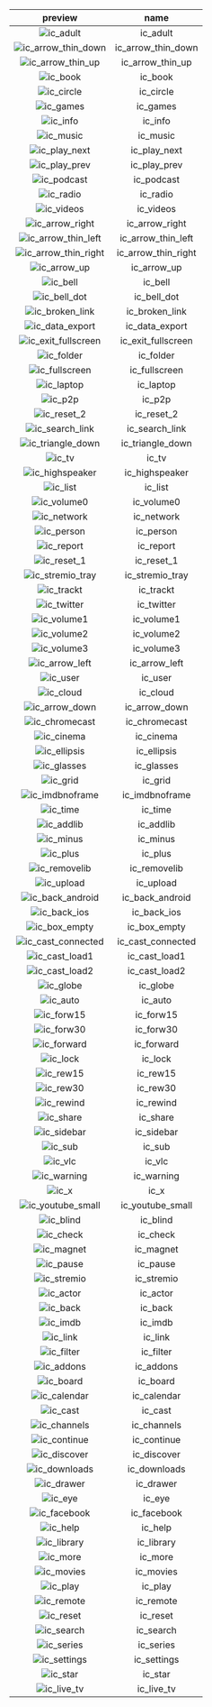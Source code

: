 |preview|name|
|:---:|:---:|
|![ic_adult](/preview/ic_adult.png)|ic_adult|
|![ic_arrow_thin_down](/preview/ic_arrow_thin_down.png)|ic_arrow_thin_down|
|![ic_arrow_thin_up](/preview/ic_arrow_thin_up.png)|ic_arrow_thin_up|
|![ic_book](/preview/ic_book.png)|ic_book|
|![ic_circle](/preview/ic_circle.png)|ic_circle|
|![ic_games](/preview/ic_games.png)|ic_games|
|![ic_info](/preview/ic_info.png)|ic_info|
|![ic_music](/preview/ic_music.png)|ic_music|
|![ic_play_next](/preview/ic_play_next.png)|ic_play_next|
|![ic_play_prev](/preview/ic_play_prev.png)|ic_play_prev|
|![ic_podcast](/preview/ic_podcast.png)|ic_podcast|
|![ic_radio](/preview/ic_radio.png)|ic_radio|
|![ic_videos](/preview/ic_videos.png)|ic_videos|
|![ic_arrow_right](/preview/ic_arrow_right.png)|ic_arrow_right|
|![ic_arrow_thin_left](/preview/ic_arrow_thin_left.png)|ic_arrow_thin_left|
|![ic_arrow_thin_right](/preview/ic_arrow_thin_right.png)|ic_arrow_thin_right|
|![ic_arrow_up](/preview/ic_arrow_up.png)|ic_arrow_up|
|![ic_bell](/preview/ic_bell.png)|ic_bell|
|![ic_bell_dot](/preview/ic_bell_dot.png)|ic_bell_dot|
|![ic_broken_link](/preview/ic_broken_link.png)|ic_broken_link|
|![ic_data_export](/preview/ic_data_export.png)|ic_data_export|
|![ic_exit_fullscreen](/preview/ic_exit_fullscreen.png)|ic_exit_fullscreen|
|![ic_folder](/preview/ic_folder.png)|ic_folder|
|![ic_fullscreen](/preview/ic_fullscreen.png)|ic_fullscreen|
|![ic_laptop](/preview/ic_laptop.png)|ic_laptop|
|![ic_p2p](/preview/ic_p2p.png)|ic_p2p|
|![ic_reset_2](/preview/ic_reset_2.png)|ic_reset_2|
|![ic_search_link](/preview/ic_search_link.png)|ic_search_link|
|![ic_triangle_down](/preview/ic_triangle_down.png)|ic_triangle_down|
|![ic_tv](/preview/ic_tv.png)|ic_tv|
|![ic_highspeaker](/preview/ic_highspeaker.png)|ic_highspeaker|
|![ic_list](/preview/ic_list.png)|ic_list|
|![ic_volume0](/preview/ic_volume0.png)|ic_volume0|
|![ic_network](/preview/ic_network.png)|ic_network|
|![ic_person](/preview/ic_person.png)|ic_person|
|![ic_report](/preview/ic_report.png)|ic_report|
|![ic_reset_1](/preview/ic_reset_1.png)|ic_reset_1|
|![ic_stremio_tray](/preview/ic_stremio_tray.png)|ic_stremio_tray|
|![ic_trackt](/preview/ic_trackt.png)|ic_trackt|
|![ic_twitter](/preview/ic_twitter.png)|ic_twitter|
|![ic_volume1](/preview/ic_volume1.png)|ic_volume1|
|![ic_volume2](/preview/ic_volume2.png)|ic_volume2|
|![ic_volume3](/preview/ic_volume3.png)|ic_volume3|
|![ic_arrow_left](/preview/ic_arrow_left.png)|ic_arrow_left|
|![ic_user](/preview/ic_user.png)|ic_user|
|![ic_cloud](/preview/ic_cloud.png)|ic_cloud|
|![ic_arrow_down](/preview/ic_arrow_down.png)|ic_arrow_down|
|![ic_chromecast](/preview/ic_chromecast.png)|ic_chromecast|
|![ic_cinema](/preview/ic_cinema.png)|ic_cinema|
|![ic_ellipsis](/preview/ic_ellipsis.png)|ic_ellipsis|
|![ic_glasses](/preview/ic_glasses.png)|ic_glasses|
|![ic_grid](/preview/ic_grid.png)|ic_grid|
|![ic_imdbnoframe](/preview/ic_imdbnoframe.png)|ic_imdbnoframe|
|![ic_time](/preview/ic_time.png)|ic_time|
|![ic_addlib](/preview/ic_addlib.png)|ic_addlib|
|![ic_minus](/preview/ic_minus.png)|ic_minus|
|![ic_plus](/preview/ic_plus.png)|ic_plus|
|![ic_removelib](/preview/ic_removelib.png)|ic_removelib|
|![ic_upload](/preview/ic_upload.png)|ic_upload|
|![ic_back_android](/preview/ic_back_android.png)|ic_back_android|
|![ic_back_ios](/preview/ic_back_ios.png)|ic_back_ios|
|![ic_box_empty](/preview/ic_box_empty.png)|ic_box_empty|
|![ic_cast_connected](/preview/ic_cast_connected.png)|ic_cast_connected|
|![ic_cast_load1](/preview/ic_cast_load1.png)|ic_cast_load1|
|![ic_cast_load2](/preview/ic_cast_load2.png)|ic_cast_load2|
|![ic_globe](/preview/ic_globe.png)|ic_globe|
|![ic_auto](/preview/ic_auto.png)|ic_auto|
|![ic_forw15](/preview/ic_forw15.png)|ic_forw15|
|![ic_forw30](/preview/ic_forw30.png)|ic_forw30|
|![ic_forward](/preview/ic_forward.png)|ic_forward|
|![ic_lock](/preview/ic_lock.png)|ic_lock|
|![ic_rew15](/preview/ic_rew15.png)|ic_rew15|
|![ic_rew30](/preview/ic_rew30.png)|ic_rew30|
|![ic_rewind](/preview/ic_rewind.png)|ic_rewind|
|![ic_share](/preview/ic_share.png)|ic_share|
|![ic_sidebar](/preview/ic_sidebar.png)|ic_sidebar|
|![ic_sub](/preview/ic_sub.png)|ic_sub|
|![ic_vlc](/preview/ic_vlc.png)|ic_vlc|
|![ic_warning](/preview/ic_warning.png)|ic_warning|
|![ic_x](/preview/ic_x.png)|ic_x|
|![ic_youtube_small](/preview/ic_youtube_small.png)|ic_youtube_small|
|![ic_blind](/preview/ic_blind.png)|ic_blind|
|![ic_check](/preview/ic_check.png)|ic_check|
|![ic_magnet](/preview/ic_magnet.png)|ic_magnet|
|![ic_pause](/preview/ic_pause.png)|ic_pause|
|![ic_stremio](/preview/ic_stremio.png)|ic_stremio|
|![ic_actor](/preview/ic_actor.png)|ic_actor|
|![ic_back](/preview/ic_back.png)|ic_back|
|![ic_imdb](/preview/ic_imdb.png)|ic_imdb|
|![ic_link](/preview/ic_link.png)|ic_link|
|![ic_filter](/preview/ic_filter.png)|ic_filter|
|![ic_addons](/preview/ic_addons.png)|ic_addons|
|![ic_board](/preview/ic_board.png)|ic_board|
|![ic_calendar](/preview/ic_calendar.png)|ic_calendar|
|![ic_cast](/preview/ic_cast.png)|ic_cast|
|![ic_channels](/preview/ic_channels.png)|ic_channels|
|![ic_continue](/preview/ic_continue.png)|ic_continue|
|![ic_discover](/preview/ic_discover.png)|ic_discover|
|![ic_downloads](/preview/ic_downloads.png)|ic_downloads|
|![ic_drawer](/preview/ic_drawer.png)|ic_drawer|
|![ic_eye](/preview/ic_eye.png)|ic_eye|
|![ic_facebook](/preview/ic_facebook.png)|ic_facebook|
|![ic_help](/preview/ic_help.png)|ic_help|
|![ic_library](/preview/ic_library.png)|ic_library|
|![ic_more](/preview/ic_more.png)|ic_more|
|![ic_movies](/preview/ic_movies.png)|ic_movies|
|![ic_play](/preview/ic_play.png)|ic_play|
|![ic_remote](/preview/ic_remote.png)|ic_remote|
|![ic_reset](/preview/ic_reset.png)|ic_reset|
|![ic_search](/preview/ic_search.png)|ic_search|
|![ic_series](/preview/ic_series.png)|ic_series|
|![ic_settings](/preview/ic_settings.png)|ic_settings|
|![ic_star](/preview/ic_star.png)|ic_star|
|![ic_live_tv](/preview/ic_live_tv.png)|ic_live_tv|